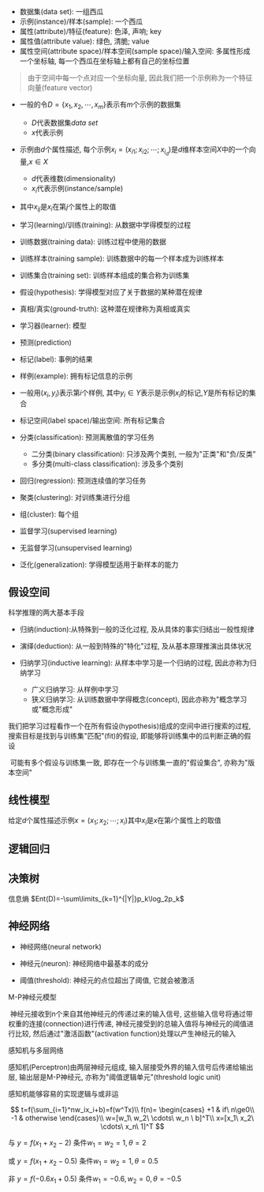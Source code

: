 - 数据集(data set): 一组西瓜
- 示例(instance)/样本(sample): 一个西瓜
- 属性(attribute)/特征(feature): 色泽, 声响; key
- 属性值(attribute value): 绿色, 清脆; value
- 属性空间(attribute space)/样本空间(sample space)/输入空间: 多属性形成一个坐标轴, 每一个西瓜在坐标轴上都有自己的坐标位置

> 由于空间中每一个点对应一个坐标向量, 因此我们把一个示例称为一个特征向量(feature vector)

- 一般的令$D=\{x_1,x_2,\cdots,x_m\}$表示有$m$个示例的数据集
  - $D$代表数据集$data\ set$
  - $x$代表示例
- 示例由$d$个属性描述, 每个示例$x_i=(x_{i1};x_{i2};\cdots;x_{i_d})$是$d$维样本空间$X$中的一个向量,$x\in X$
  - $d$代表维数(dimensionality)
  - $x_{i}$代表示例(instance/sample)
- 其中$x_{ij}$是$x_i$在第$j$个属性上的取值



- 学习(learning)/训练(training): 从数据中学得模型的过程
- 训练数据(training data): 训练过程中使用的数据
- 训练样本(training sample): 训练数据中的每一个样本成为训练样本
- 训练集合(training set): 训练样本组成的集合称为训练集
- 假设(hypothesis): 学得模型对应了关于数据的某种潜在规律
- 真相/真实(ground-truth): 这种潜在规律称为真相或真实
- 学习器(learner): 模型
- 预测(prediction)
- 标记(label): 事例的结果
- 样例(example): 拥有标记信息的示例
- 一般用$(x_i,y_i)$表示第$i$个样例, 其中$y_i\in Y$表示是示例$x_i$的标记,$Y$是所有标记的集合
- 标记空间(label space)/输出空间: 所有标记集合



- 分类(classification): 预测离散值的学习任务
  - 二分类(binary classification): 只涉及两个类别, 一般为"正类"和"负/反类"
  - 多分类(multi-class classification): 涉及多个类别
- 回归(regression): 预测连续值的学习任务



- 聚类(clustering): 对训练集进行分组
- 组(cluster): 每个组



- 监督学习(supervised learning)
- 无监督学习(unsupervised learning)



- 泛化(generalization): 学得模型适用于新样本的能力



## 假设空间

科学推理的两大基本手段

- 归纳(induction):从特殊到一般的泛化过程, 及从具体的事实归结出一般性规律
- 演绎(deduction): 从一般到特殊的"特化"过程, 及从基本原理推演出具体状况



- 归纳学习(inductive learning): 从样本中学习是一个归纳的过程, 因此亦称为归纳学习
    - 广义归纳学习: 从样例中学习
    - 狭义归纳学习: 从训练数据中学得概念(concept), 因此亦称为"概念学习或"概念形成"

​	我们把学习过程看作一个在所有假设(hypothesis)组成的空间中进行搜索的过程,  搜索目标是找到与训练集"匹配"(fit)的假设, 即能够将训练集中的瓜判断正确的假设

​	可能有多个假设与训练集一致, 即存在一个与训练集一直的"假设集合", 亦称为"版本空间"

## 线性模型

给定$d$个属性描述示例$x=(x_1;x_2;\cdots;x_i)$其中$x_i$是$x$在第$i$个属性上的取值

## 逻辑回归



## 决策树

信息熵 $Ent(D)=-\sum\limits_{k=1}^{|Y|}p_k\log_2p_k$

## 神经网络

- 神经网络(neural network)

- 神经元(neuron): 神经网络中最基本的成分

- 阈值(threshold): 神经元的点位超出了阈值, 它就会被激活

M-P神经元模型

​	神经元接收到n个来自其他神经元的传递过来的输入信号, 这些输入信号将通过带权重的连接(connection)进行传递, 神经元接受到的总输入值将与神经元的阈值进行比较, 然后通过"激活函数"(activation function)处理以产生神经元的输入

感知机与多层网络

感知机(Perceptron)由两层神经元组成, 输入层接受外界的输入信号后传递给输出层, 输出层是M-P神经元, 亦称为"阈值逻辑单元"(threshold logic unit)

感知机能够容易的实现逻辑与或非运

$$
t=f(\sum_{i=1}^nw_ix_i+b)=f(w^Tx)\\
f(n)=
\begin{cases}
+1 & if\ n\ge0\\
-1 & otherwise
\end{cases}\\
w=[w_1\ w_2\ \cdots\ w_n \ b]^T\\
x=[x_1\ x_2\ \cdots\ x_n\ 1]^T
$$


与 $y=f(x_1+x_2-2)$ 条件$w_1=w_2=1,\theta=2$

或 $y=f(x_1+x_2-0.5)$ 条件$w_1=w_2=1,\theta=0.5$

非 $y=f(-0.6x_1+0.5)$ 条件$w_1=-0.6,w_2=0,\theta=-0.5$
